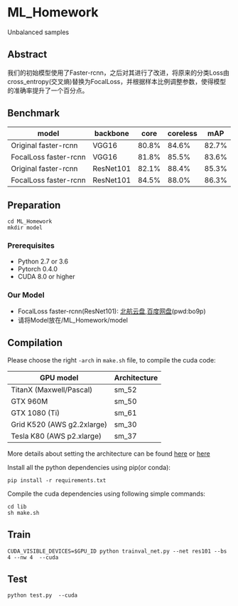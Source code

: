 # ML_Homework
Unbalanced samples
## Abstract
我们的初始模型使用了Faster-rcnn，之后对其进行了改进，将原来的分类Loss由cross_entropy(交叉熵)替换为FocalLoss，并根据样本比例调整参数，使得模型的准确率提升了一个百分点。
## Benchmark

model | backbone | core | coreless | mAP
-----|-----|-----|-----|-----
Original faster-rcnn|VGG16|80.8%|84.6%|82.7%
FocalLoss faster-rcnn|VGG16|81.8%|85.5%|83.6%
Original faster-rcnn|ResNet101|82.1%|88.4%|85.3%
FocalLoss faster-rcnn|ResNet101|84.5%|88.0%|86.3%

## Preparation

```
cd ML_Homework
mkdir model
```

### Prerequisites

* Python 2.7 or 3.6
* Pytorch 0.4.0
* CUDA 8.0 or higher

### Our Model

* FocalLoss faster-rcnn(ResNet101): [北航云盘](https://bhpan.buaa.edu.cn:443/link/27C3DF0CEB64E8C4C9C0373BAE355B09),[百度网盘](https://pan.baidu.com/s/1HLT2HWZ8Ch_rvG-q94B2Gw)(pwd:bo9p)
* 请将Model放在/ML_Homework/model

## Compilation

Please choose the right `-arch` in `make.sh` file, to compile the cuda code:

  | GPU model  | Architecture |
  | ------------- | ------------- |
  | TitanX (Maxwell/Pascal) | sm_52 |
  | GTX 960M | sm_50 |
  | GTX 1080 (Ti) | sm_61 |
  | Grid K520 (AWS g2.2xlarge) | sm_30 |
  | Tesla K80 (AWS p2.xlarge) | sm_37 |

More details about setting the architecture can be found [here](https://developer.nvidia.com/cuda-gpus) or [here](http://arnon.dk/matching-sm-architectures-arch-and-gencode-for-various-nvidia-cards/)

Install all the python dependencies using pip(or conda):
```
pip install -r requirements.txt
```

Compile the cuda dependencies using following simple commands:

```
cd lib
sh make.sh
```

## Train
```
CUDA_VISIBLE_DEVICES=$GPU_ID python trainval_net.py --net res101 --bs 4 --nw 4  --cuda
```

## Test
```
python test.py  --cuda
```
